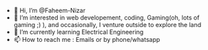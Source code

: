 - 👋 Hi, I’m @Faheem-Nizar
- 👀 I’m interested in web developement, coding, Gaming(oh, lots of gaming ;) ), and occasionally, I venture outside to explore the land 
- 🌱 I’m currently learning Electrical Engineering
- 📫 How to reach me : Emails or by phone/whatsapp

<!---
Faheem-Nizar/Faheem-Nizar is a ✨ special ✨ repository because its `README.md` (this file) appears on your GitHub profile.
You can click the Preview link to take a look at your changes.
--->

